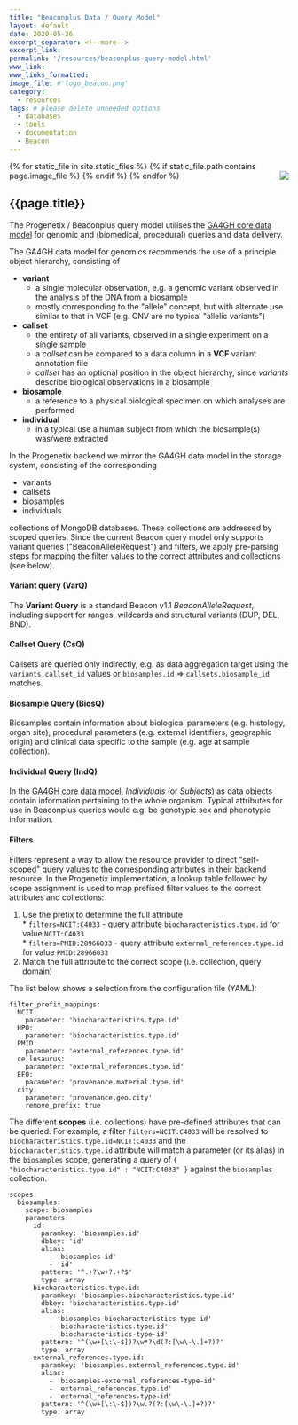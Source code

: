 ```yaml
---
title: "Beaconplus Data / Query Model"
layout: default
date: 2020-05-26
excerpt_separator: <!--more-->
excerpt_link:
permalink: '/resources/beaconplus-query-model.html'
www_link:
www_links_formatted:
image_file: #'logo_beacon.png'
category:
  - resources
tags: # please delete unneeded options
  - databases
  - tools
  - documentation
  - Beacon
---
```


{% for static_file in site.static_files %}
  {% if static_file.path contains page.image_file %}
<img style="float: right; max-width: 40px;" src="{{ static_file.path | relative_url}}" />
  {% endif %}
{% endfor %}

## {{page.title}}

The Progenetix / Beaconplus query model utilises the [GA4GH core data model](https://schemablocks.org/standards/ga4gh-data-model.html) for genomic and (biomedical, procedural) queries and data delivery.

<!--more-->

The GA4GH data model for genomics recommends the use of a principle object hierarchy, consisting of

* __variant__
    - a single molecular observation, e.g. a genomic variant observed in the analysis of the DNA from a biosample
    - mostly corresponding to the "allele" concept, but with alternate use similar to that in VCF (e.g. CNV are no typical "allelic variants")
* __callset__
    - the entirety of all variants, observed in a single experiment on a single sample
    - a _callset_ can be compared to a data column in a __VCF__ variant annotation file 
    - _callset_ has an optional position in the object hierarchy, since _variants_ describe biological observations in a biosample
* __biosample__
    - a reference to a physical biological specimen on which analyses are performed
* __individual__
    - in a typical use a human subject from which the biosample(s) was/were extracted
    
In the Progenetix backend we mirror the GA4GH data model in the storage system, consisting of the corresponding 

* variants
* callsets
* biosamples
* individuals

collections of MongoDB databases. These collections are addressed by scoped queries. Since the current Beacon query model only supports variant queries ("BeaconAlleleRequest") and filters, we apply pre-parsing steps for mapping the filter values to the correct attributes and collections (see below).

#### Variant query (VarQ)

The __Variant Query__  is a standard Beacon v1.1 _BeaconAlleleRequest_, including support for ranges, wildcards and structural variants (DUP, DEL, BND).

#### Callset Query (CsQ)

Callsets are queried only indirectly, e.g. as data aggregation target using the `variants.callset_id` values or `biosamples.id` => `callsets.biosample_id` matches.

#### Biosample Query (BiosQ)

Biosamples contain information about biological parameters (e.g. histology, organ site), procedural parameters (e.g. external identifiers, geographic origin) and clinical data specific to the sample (e.g. age at sample collection).

#### Individual Query (IndQ)

In the [GA4GH core data model](https://schemablocks.org/categories/formats/ga4gh-data-model.html), _Individuals_ (or _Subjects_) as data objects contain information pertaining to the whole organism. Typical attributes for use in Beaconplus queries would e.g. be genotypic sex and phenotypic information.


#### Filters

Filters represent a way to allow the resource provider to direct "self-scoped" query values to the corresponding attributes in their backend resource. In the Progenetix implementation, a lookup table followed by scope assignment is used to map prefixed filter values to the correct  attributes and collections:

1. Use the prefix to determine the full attribute   
		* `filters=NCIT:C4033`
		    - query attribute `biocharacteristics.type.id` for value `NCIT:C4033`   
		* `filters=PMID:28966033`
		    - query attribute `external_references.type.id` for value `PMID:28966033`    
2. Match the full attribute to the correct scope (i.e. collection, query domain)     
    

The list below shows a selection from the configuration file (YAML):

```
filter_prefix_mappings:
  NCIT:
    parameter: 'biocharacteristics.type.id'
  HPO:
    parameter: 'biocharacteristics.type.id'
  PMID:
    parameter: 'external_references.type.id'
  cellosaurus:
    parameter: 'external_references.type.id'
  EFO:
    parameter: 'provenance.material.type.id'
  city:
    parameter: 'provenance.geo.city'
    remove_prefix: true
```

The different __scopes__ (i.e. collections) have pre-defined attributes that can be queried. For example, a filter `filters=NCIT:C4033` will be resolved to `biocharacteristics.type.id=NCIT:C4033` and the `biocharacteristics.type.id` attribute will match a parameter (or its alias) in the `biosamples` scope, generating a query of `{ "biocharacteristics.type.id" : "NCIT:C4033" }` against the `biosamples` collection.

```
scopes:
  biosamples:
    scope: biosamples
    parameters:
      id:
        paramkey: 'biosamples.id'
        dbkey: 'id'
        alias:
          - 'biosamples-id'
          - 'id'
        pattern: '^.+?\w+?.+?$'
        type: array
      biocharacteristics.type.id:
        paramkey: 'biosamples.biocharacteristics.type.id'
        dbkey: 'biocharacteristics.type.id'
        alias:
          - 'biosamples-biocharacteristics-type-id'
          - 'biocharacteristics.type.id'
          - 'biocharacteristics-type-id'
        pattern: '^(\w+[\:\-$])?\w*?\d(?:[\w\-\.]+?)?'
        type: array
      external_references.type.id:
        paramkey: 'biosamples.external_references.type.id'
        alias:
          - 'biosamples-external_references-type-id'
          - 'external_references.type.id'
          - 'external_references-type-id'
        pattern: '^(\w+[\:\-$])?\w.?(?:[\w\-\.]+?)?'
        type: array
``` 








